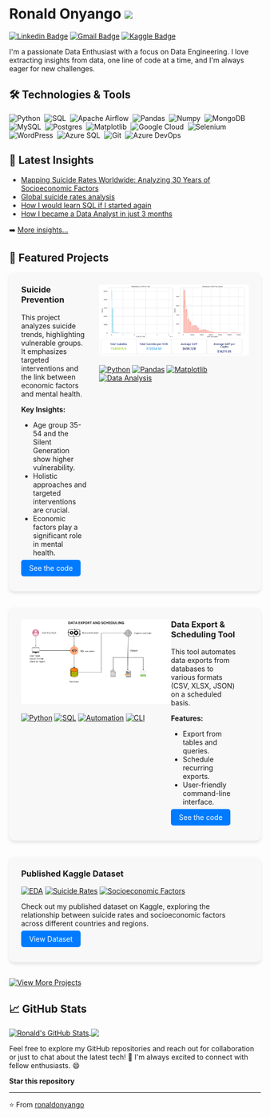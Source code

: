 # Ronald Onyango <img src="https://media.giphy.com/media/hvRJCLFzcasrR4ia7z/giphy.gif" width="25px">

[![Linkedin Badge](https://img.shields.io/badge/-ronaldonyango-blue?style=flat-square&logo=Linkedin&logoColor=white&link=https://www.linkedin.com/in/ronaldonyango/)](https://www.linkedin.com/in/ronaldonyango/) [![Gmail Badge](https://img.shields.io/badge/-ronaldoyw@gmail.com-c14438?style=flat-square&logo=Gmail&logoColor=white&link=mailto:ronaldoyw@gmail.com)](mailto:ronaldoyw@gmail.com) [![Kaggle Badge](https://img.shields.io/badge/-ronaldonyango-20bafa?style=flat-square&logo=Kaggle&logoColor=white&link=https://www.kaggle.com/ronaldonyango)](https://www.kaggle.com/ronaldonyango)

I'm a passionate Data Enthusiast with a focus on Data Engineering. I love extracting insights from data, one line of code at a time, and I'm always eager for new challenges.

## 🛠️ Technologies & Tools

![Python](https://img.shields.io/badge/-Python-05122A?style=flat&logo=python)&nbsp;
![SQL](https://img.shields.io/badge/-SQL-05122A?style=flat&logo=postgresql)&nbsp;
![Apache Airflow](https://img.shields.io/badge/-Apache%20Airflow-05122A?style=flat&logo=apacheairflow)&nbsp;
![Pandas](https://img.shields.io/badge/-Pandas-05122A?style=flat&logo=pandas)&nbsp;
![Numpy](https://img.shields.io/badge/-Numpy-05122A?style=flat&logo=numpy)&nbsp;
![MongoDB](https://img.shields.io/badge/-MongoDB-05122A?style=flat&logo=mongodb)&nbsp;
![MySQL](https://img.shields.io/badge/-MySQL-05122A?style=flat&logo=mysql)&nbsp;
![Postgres](https://img.shields.io/badge/-Postgres-05122A?style=flat&logo=postgresql)&nbsp;
![Matplotlib](https://img.shields.io/badge/-Matplotlib-05122A?style=flat&logo=matplotlib)&nbsp;
![Google Cloud](https://img.shields.io/badge/-Google%20Cloud-05122A?style=flat&logo=googlecloud)&nbsp;
![Selenium](https://img.shields.io/badge/-Selenium-05122A?style=flat&logo=selenium)&nbsp;
![WordPress](https://img.shields.io/badge/-WordPress-05122A?style=flat&logo=wordpress)&nbsp;
![Azure SQL](https://img.shields.io/badge/-Azure%20SQL-05122A?style=flat&logo=microsoftsqlserver)&nbsp;
![Git](https://img.shields.io/badge/-Git-05122A?style=flat&logo=git)&nbsp;
![Azure DevOps](https://img.shields.io/badge/-Azure%20DevOps-05122A?style=flat&logo=azuredevops)&nbsp;

## 📰 Latest Insights

<!-- BLOG-POST-LIST:START -->
- [Mapping Suicide Rates Worldwide: Analyzing 30 Years of Socioeconomic Factors](https://medium.com/@ronaldonyango/mapping-suicide-rates-worldwide-analyzing-30-years-of-socioeconomic-factors-c485fcc16407?source=rss-b646665c09cd------2)
- [Global suicide rates analysis](https://medium.com/@ronaldonyango/global-suicide-rates-analysis-4480af7754fd?source=rss-b646665c09cd------2)
- [How I would learn SQL if I started again](https://medium.com/@ronaldonyango/how-i-would-learn-sql-if-i-started-again-15a45aafeff5?source=rss-b646665c09cd------2)
- [How I became a Data Analyst in just 3 months](https://medium.com/@ronaldonyango/mastering-sql-tools-and-data-engineering-a-self-taught-analysts-journey-6cd36e49c8ed?source=rss-b646665c09cd------2)
<!-- BLOG-POST-LIST:END -->

➡️ [More insights...](https://medium.com/@ronaldonyango)

## 🌟 Featured Projects

<div style="display: flex; flex-wrap: wrap; justify-content: center; gap: 2rem; margin-bottom: 2rem;">
  <div style="display: flex; flex: 1 1 800px; max-width: 800px; background-color: #f8f8f8; border-radius: 10px; padding: 1.5rem; box-shadow: 0 4px 6px rgba(0, 0, 0, 0.1);">
    <div style="flex: 1; margin-right: 1.5rem;">
      <h3 style="margin-top: 0;">Suicide Prevention</h3>
      <p>This project analyzes suicide trends, highlighting vulnerable groups. It emphasizes targeted interventions and the link between economic factors and mental health.</p>
      <p><strong>Key Insights:</strong></p>
      <ul>
        <li>Age group 35-54 and the Silent Generation show higher vulnerability.</li>
        <li>Holistic approaches and targeted interventions are crucial.</li>
        <li>Economic factors play a significant role in mental health.</li>
      </ul>
      <p><a href="https://github.com/ronaldonyango/suicide-rates-eda/blob/main/suicide-rates-eda.ipynb" target="_blank" style="text-decoration: none; background-color: #007bff; color: #fff; padding: 0.5rem 1rem; border-radius: 5px;">See the code</a></p>
    </div>
    <div style="flex: 0 0 300px;">
      <img src="./img/projects/suicide_rates_eda.png" alt="Suicide Prevention" style="max-width: 100%; border-radius: 5px;">
      <p style="margin-top: 1rem;">
        <a href="#" target="_blank"><img src="https://img.shields.io/badge/-Python-3776AB?style=flat-square&logo=Python&logoColor=white" alt="Python"></a>
        <a href="#" target="_blank"><img src="https://img.shields.io/badge/-Pandas-150458?style=flat-square&logo=Pandas&logoColor=white" alt="Pandas"></a>
        <a href="#" target="_blank"><img src="https://img.shields.io/badge/-Matplotlib-43853D?style=flat-square&logo=Matplotlib&logoColor=white" alt="Matplotlib"></a>
        <a href="#" target="_blank"><img src="https://img.shields.io/badge/-Data Analysis-FF6F00?style=flat-square&logo=Data Analysis&logoColor=white" alt="Data Analysis"></a>
      </p>
    </div>
  </div>

  <div style="display: flex; flex: 1 1 800px; max-width: 800px; background-color: #f8f8f8; border-radius: 10px; padding: 1.5rem; box-shadow: 0 4px 6px rgba(0, 0, 0, 0.1);">
    <div style="flex: 1; margin-right: 1.5rem; order: 2;">
      <h3 style="margin-top: 0;">Data Export & Scheduling Tool</h3>
      <p>This tool automates data exports from databases to various formats (CSV, XLSX, JSON) on a scheduled basis.</p>
      <p><strong>Features:</strong></p>
      <ul>
        <li>Export from tables and queries.</li>
        <li>Schedule recurring exports.</li>
        <li>User-friendly command-line interface.</li>
      </ul>
      <p><a href="https://github.com/ronaldonyango/data-export-tool" target="_blank" style="text-decoration: none; background-color: #007bff; color: #fff; padding: 0.5rem 1rem; border-radius: 5px;">See the code</a></p>
    </div>
    <div style="flex: 0 0 300px; order: 1;">
      <img src="./img/projects/data_export_tool.png" alt="Data Export & Scheduling Tool" style="max-width: 100%; border-radius: 5px;">
      <p style="margin-top: 1rem;">
        <a href="#" target="_blank"><img src="https://img.shields.io/badge/-Python-3776AB?style=flat-square&logo=Python&logoColor=white" alt="Python"></a>
        <a href="#" target="_blank"><img src="https://img.shields.io/badge/-SQL-4479A1?style=flat-square&logo=PostgreSQL&logoColor=white" alt="SQL"></a>
        <a href="#" target="_blank"><img src="https://img.shields.io/badge/-Automation-FF6F00?style=flat-square&logo=Automation&logoColor=white" alt="Automation"></a>
        <a href="#" target="_blank"><img src="https://img.shields.io/badge/-CLI-239120?style=flat-square&logo=Command Line&logoColor=white" alt="CLI"></a>
      </p>
    </div>
  </div>
</div>

<div style="display: flex; flex-wrap: wrap; justify-content: center; gap: 2rem; margin-bottom: 2rem;">
  <div style="flex: 1 1 400px; max-width: 600px; background-color: #f8f8f8; border-radius: 10px; padding: 1.5rem; box-shadow: 0 4px 6px rgba(0, 0, 0, 0.1);">
    <div style="display: flex; align-items: center; margin-bottom: 1rem;">
      <h3 style="margin-top: 0; margin-bottom: 0;">Published Kaggle Dataset</h3>
    </div>
    <p>
      <a href="#" target="_blank"><img src="https://img.shields.io/badge/-EDA-FF6F00?style=flat-square&logo=Data Analysis&logoColor=white" alt="EDA"></a>
      <a href="#" target="_blank"><img src="https://img.shields.io/badge/-Suicide Rates-4479A1?style=flat-square&logo=Data&logoColor=white" alt="Suicide Rates"></a>
      <a href="#" target="_blank"><img src="https://img.shields.io/badge/-Socioeconomic Factors-239120?style=flat-square&logo=Data&logoColor=white" alt="Socioeconomic Factors"></a>
    </p>
    <p>Check out my published dataset on Kaggle, exploring the relationship between suicide rates and socioeconomic factors across different countries and regions.</p>
    <p><a href="https://www.kaggle.com/datasets/ronaldonyango/suicide-rates-overview-1985-to-2016" target="_blank" style="text-decoration: none; background-color: #007bff; color: #fff; padding: 0.5rem 1rem; border-radius: 5px;">View Dataset</a></p>
  </div>
</div>

[![View More Projects](https://img.shields.io/badge/View%20More%20Projects-blue?style=for-the-badge)](https://www.datascienceportfol.io/ronaldonyango)

## &#x1f4c8; GitHub Stats

<a href="https://github.com/ronaldonyango/ronaldonyango">
  <img align="center" src="https://github-readme-stats.vercel.app/api?username=ronaldonyango&show_icons=true&hide=contribs,issues&count_private=true&theme=tokyonight" alt="Ronald's GitHub Stats" />
</a>

<a href="https://github.com/ronaldonyango/ronaldonyango">
  <img align="center" src="https://github-readme-stats.vercel.app/api/top-langs/?username=ronaldonyango&layout=compact&theme=tokyonight" />
</a>

Feel free to explore my GitHub repositories and reach out for collaboration or just to chat about the latest tech! 🚀 I'm always excited to connect with fellow enthusiasts. 😄

**Star this repository**

---

⭐️ From [ronaldonyango](https://github.com/ronaldonyango)
